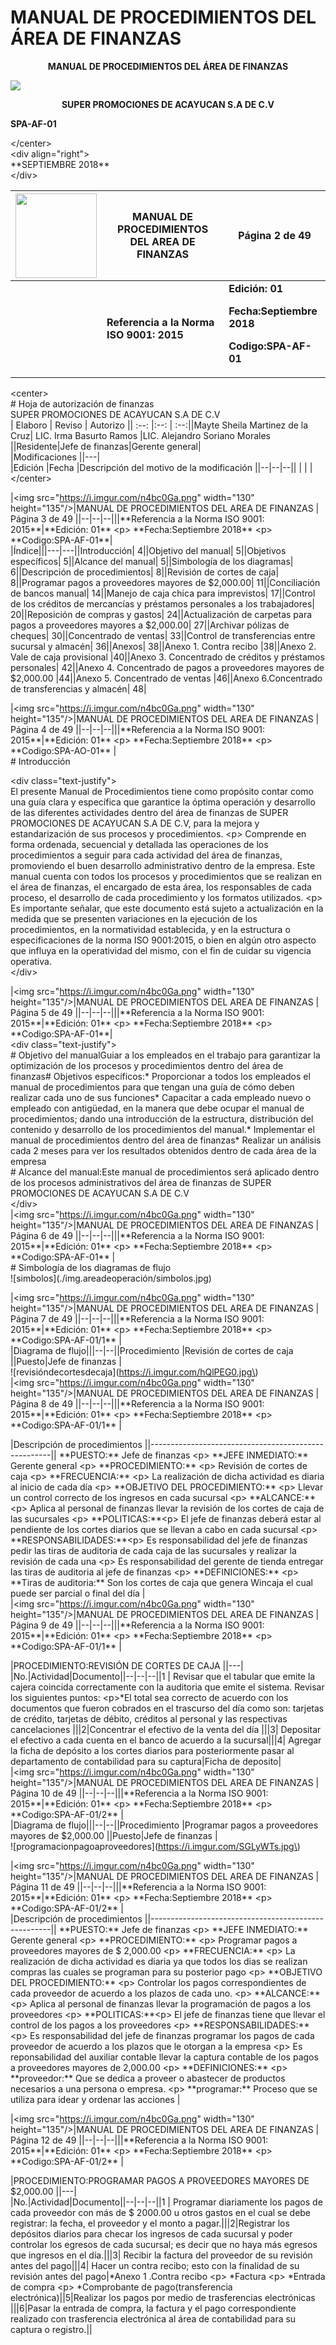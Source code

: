 # MANUAL DE PROCEDIMIENTOS DEL ÁREA DE FINANZAS

<center>
  
 **MANUAL DE PROCEDIMIENTOS DEL ÁREA DE FINANZAS**  
 
</center> 
  
 ![](.gitbook/assets/logo-super-de-todo-color-04.jpg)


<center>

**SUPER PROMOCIONES DE ACAYUCAN S.A DE C.V**

</center>

  **SPA-AF-01**
  
&lt;/center&gt;  
&lt;div align="right"&gt;  
\*\*SEPTIEMBRE 2018\*\*  
&lt;/div&gt;  
  
|<img src="https://i.imgur.com/n4bc0Ga.png" width="130" height="135"/>|MANUAL DE PROCEDIMIENTOS DEL AREA DE FINANZAS | Página 2 de 49 |
|--|--|--|
||**Referencia a la Norma ISO 9001: 2015**|**Edición: 01** <p>  **Fecha:Septiembre 2018** <p> **Codigo:SPA-AF-01**|  
  
&lt;center&gt;  
\# Hoja de autorización de finanzas  
SUPER PROMOCIONES DE ACAYUCAN S.A DE C.V  
\| Elaboro \| Reviso \| Autorizo \|\| :--: \|:--: \| :--:\|\|Mayte Sheila Martinez de la Cruz\| LIC. Irma Basurto Ramos \|LIC. Alejandro Soriano Morales   \|\|Residente\|Jefe de finanzas\|Gerente general\|  
\|Modificaciones \|\|---\|  
\|Edición \|Fecha \|Descripción del motivo de la modificación \|\|--\|--\|--\|\| \| \| \|  
&lt;/center&gt;  
  
  
\|&lt;img src="https://i.imgur.com/n4bc0Ga.png" width="130" height="135"/&gt;\|MANUAL DE PROCEDIMIENTOS DEL AREA DE FINANZAS \| Página 3 de 49 \|\|--\|--\|--\|\|\|\*\*Referencia a la Norma ISO 9001: 2015\*\*\|\*\*Edición: 01\*\* &lt;p&gt;  \*\*Fecha:Septiembre 2018\*\* &lt;p&gt; \*\*Codigo:SPA-AF-01\*\*\|  
\|Índice\|\|\|---\|---\|\|Introducción\|  4\|\|Objetivo del manual\|   5\|\|Objetivos específicos\| 5\|\|Alcance del manual\|    5\|\|Simbología de los diagramas\|   6\|\|Descripción de procedimientos\| 8\|\|Revisión de cortes de caja\|    8\|\|Programar pagos a proveedores mayores de $2,000.00\|    11\|\|Conciliación de bancos manual\| 14\|\|Manejo de caja chica para imprevistos\| 17\|\|Control de los créditos de mercancías y préstamos personales a los trabajadores\|   20\|\|Reposición de compras y gastos\|    24\|\|Actualización de carpetas para pagos a proveedores mayores a $2,000.00\|    27\|\|Archivar pólizas de cheques\|   30\|\|Concentrado de ventas\| 33\|\|Control de transferencias entre sucursal y almacén\|    36\|\|Anexos\|    38\|\|Anexo 1. Contra recibo \|38\|\|Anexo 2. Vale de caja provisional  \|40\|\|Anexo 3. Concentrado de créditos y préstamos personales\|   42\|\|Anexo 4. Concentrado de pagos a proveedores mayores de $2,000.00   \|44\|\|Anexo 5. Concentrado de ventas \|46\|\|Anexo 6.Concentrado de transferencias y almacén\|   48\|  
  
  
\|&lt;img src="https://i.imgur.com/n4bc0Ga.png" width="130" height="135"/&gt;\|MANUAL DE PROCEDIMIENTOS DEL AREA DE FINANZAS \| Página 4 de 49 \|\|--\|--\|--\|\|\|\*\*Referencia a la Norma ISO 9001: 2015\*\*\|\*\*Edición: 01\*\* &lt;p&gt;  \*\*Fecha:Septiembre 2018\*\* &lt;p&gt; \*\*Codigo:SPA-AO-01\*\* \|  
\# Introducción  
  
&lt;div class="text-justify"&gt;  
El presente Manual de Procedimientos tiene como propósito contar como una guía clara y específica que garantice la óptima operación y desarrollo de las diferentes actividades dentro del área de finanzas de SUPER PROMOCIONES DE ACAYUCAN S.A DE C.V, para la mejora y estandarización de sus procesos y procedimientos. &lt;p&gt; Comprende en forma ordenada, secuencial y detallada las operaciones de los procedimientos a seguir para cada actividad del área de finanzas, promoviendo el buen desarrollo administrativo dentro de la empresa. Este manual cuenta con todos los procesos y procedimientos que se realizan en el área de finanzas, el encargado de esta área, los responsables de cada proceso, el desarrollo de cada procedimiento y los formatos utilizados. &lt;p&gt; Es importante señalar, que este documento está sujeto a actualización en la medida que se presenten variaciones en la ejecución de los procedimientos, en la normatividad establecida, y en la estructura o especificaciones de la norma ISO 9001:2015, o bien en algún otro aspecto que influya en la operatividad del mismo, con el fin de cuidar su vigencia operativa.  
&lt;/div&gt;  
  
  
\|&lt;img src="https://i.imgur.com/n4bc0Ga.png" width="130" height="135"/&gt;\|MANUAL DE PROCEDIMIENTOS DEL AREA DE FINANZAS \| Página 5 de 49 \|\|--\|--\|--\|\|\|\*\*Referencia a la Norma ISO 9001: 2015\*\*\|\*\*Edición: 01\*\* &lt;p&gt;  \*\*Fecha:Septiembre 2018\*\* &lt;p&gt; \*\*Codigo:SPA-AF-01\*\*\|  
&lt;div class="text-justify"&gt;  
\# Objetivo del manualGuiar a los empleados en el trabajo para garantizar la optimización de los procesos y procedimientos dentro del área de finanzas\# Objetivos específicos:\* Proporcionar a todos los empleados el manual de procedimientos para que tengan una guía de cómo deben realizar cada uno de sus funciones\* Capacitar a cada empleado nuevo o empleado con antigüedad, en la manera que debe ocupar el manual de procedimientos; dando una introducción de la estructura, distribución del contenido y desarrollo de los procedimientos del manual.\* Implementar el manual de procedimientos dentro del área de finanzas\* Realizar un análisis cada 2 meses para ver los resultados obtenidos dentro de cada área de la empresa  
\# Alcance del manual:Este manual de procedimientos será aplicado dentro de los procesos administrativos del área de finanzas de SUPER PROMOCIONES DE ACAYUCAN S.A DE C.V  
&lt;/div&gt;  
\|&lt;img src="https://i.imgur.com/n4bc0Ga.png" width="130" height="135"/&gt;\|MANUAL DE PROCEDIMIENTOS DEL AREA DE FINANZAS \| Página 6 de 49 \|\|--\|--\|--\|\|\|\*\*Referencia a la Norma ISO 9001: 2015\*\*\|\*\*Edición: 01\*\* &lt;p&gt;  \*\*Fecha:Septiembre 2018\*\* &lt;p&gt; \*\*Codigo:SPA-AF-01\*\* \|  
\# Simbología de los diagramas de flujo  
!\[simbolos\]\(./img.areadeoperación/simbolos.jpg\)  
  
\|&lt;img src="https://i.imgur.com/n4bc0Ga.png" width="130" height="135"/&gt;\|MANUAL DE PROCEDIMIENTOS DEL AREA DE FINANZAS \| Página 7 de 49 \|\|--\|--\|--\|\|\|\*\*Referencia a la Norma ISO 9001: 2015\*\*\|\*\*Edición: 01\*\* &lt;p&gt;  \*\*Fecha:Septiembre 2018\*\* &lt;p&gt; \*\*Codigo:SPA-AF-01/1\*\* \|  
\|Diagrama de flujo\|\|\|--\|--\|\|Procedimiento \|Revisión de cortes de caja \|\|Puesto\|Jefe de finanzas \|  
!\[revisióndecortesdecaja\]\(https://i.imgur.com/hQlPEG0.jpg\)  
\|&lt;img src="https://i.imgur.com/n4bc0Ga.png" width="130" height="135"/&gt;\|MANUAL DE PROCEDIMIENTOS DEL AREA DE FINANZAS \| Página 8 de 49 \|\|--\|--\|--\|\|\|\*\*Referencia a la Norma ISO 9001: 2015\*\*\|\*\*Edición: 01\*\* &lt;p&gt;  \*\*Fecha:Septiembre 2018\*\* &lt;p&gt; \*\*Codigo:SPA-AF-01/1\*\* \|  
  
\|Descripción de procedimientos \|\|-----------------------------------------------------\|\| \*\*PUESTO:\*\* Jefe de finanzas &lt;p&gt; \*\*JEFE INMEDIATO:\*\* Gerente general &lt;p&gt; \*\*PROCEDIMIENTO:\*\* &lt;p&gt; Revisión de cortes de caja &lt;p&gt; \*\*FRECUENCIA:\*\* &lt;p&gt; La realización de dicha actividad es diaria al inicio de cada día &lt;p&gt; \*\*OBJETIVO DEL PROCEDIMIENTO:\*\* &lt;p&gt; Llevar un control correcto de los ingresos en cada sucursal &lt;p&gt; \*\*ALCANCE:\*\* &lt;p&gt; Aplica al personal de finanzas llevar la revisión de los cortes de caja de las sucursales &lt;p&gt; \*\*POLITICAS:\*\*&lt;p&gt; El jefe de finanzas deberá estar al pendiente de los cortes diarios que se llevan a cabo en cada sucursal &lt;p&gt; \*\*RESPONSABILIDADES:\*\*&lt;p&gt; Es responsabilidad del jefe de finanzas pedir las tiras de auditoria de cada caja de las sucursales y realizar la revisión de cada una &lt;p&gt; Es responsabilidad del gerente de tienda entregar las tiras de auditoria al jefe de finanzas &lt;p&gt; \*\*DEFINICIONES:\*\* &lt;p&gt; \*\*Tiras de auditoria:\*\* Son los cortes de caja que genera Wincaja el cual puede ser parcial o final del día \|  
\|&lt;img src="https://i.imgur.com/n4bc0Ga.png" width="130" height="135"/&gt;\|MANUAL DE PROCEDIMIENTOS DEL AREA DE FINANZAS \| Página 9 de 49 \|\|--\|--\|--\|\|\|\*\*Referencia a la Norma ISO 9001: 2015\*\*\|\*\*Edición: 01\*\* &lt;p&gt;  \*\*Fecha:Septiembre 2018\*\* &lt;p&gt; \*\*Codigo:SPA-AF-01/1\*\* \|  
  
\|PROCEDIMIENTO:REVISIÓN DE CORTES DE CAJA \|\|---\|  
\|No.\|Actividad\|Documento\|\|--\|--\|--\|\|1 \| Revisar que el tabular que emite la cajera coincida correctamente con la auditoria que emite el sistema. Revisar los siguientes puntos: &lt;p&gt;\*El total sea correcto de acuerdo con los documentos que fueron cobrados en el trascurso del día como son: tarjetas de crédito, tarjetas de débito, créditos al personal y las respectivas cancelaciones \|\|\|2\|Concentrar el efectivo de la venta del día \|\|\|3\| Depositar el efectivo a cada cuenta en el banco de acuerdo a la sucursal\|\|\|4\| Agregar la ficha de depósito a los cortes diarios para posteriormente pasar al departamento de contabilidad para su captura\|Ficha de deposito\|  
\|&lt;img src="https://i.imgur.com/n4bc0Ga.png" width="130" height="135"/&gt;\|MANUAL DE PROCEDIMIENTOS DEL AREA DE FINANZAS \| Página 10 de 49 \|\|--\|--\|--\|\|\|\*\*Referencia a la Norma ISO 9001: 2015\*\*\|\*\*Edición: 01\*\* &lt;p&gt;  \*\*Fecha:Septiembre 2018\*\* &lt;p&gt; \*\*Codigo:SPA-AF-01/2\*\* \|  
\|Diagrama de flujo\|\|\|--\|--\|\|Procedimiento \|Programar pagos a proveedores mayores de $2,000.00 \|\|Puesto\|Jefe de finanzas \|  
!\[programacionpagoaproveedores\]\(https://i.imgur.com/SGLyWTs.jpg\)  
  
  
\|&lt;img src="https://i.imgur.com/n4bc0Ga.png" width="130" height="135"/&gt;\|MANUAL DE PROCEDIMIENTOS DEL AREA DE FINANZAS \| Página 11 de 49 \|\|--\|--\|--\|\|\|\*\*Referencia a la Norma ISO 9001: 2015\*\*\|\*\*Edición: 01\*\* &lt;p&gt;  \*\*Fecha:Septiembre 2018\*\* &lt;p&gt; \*\*Codigo:SPA-AF-01/2\*\* \|  
\|Descripción de procedimientos \|\|-----------------------------------------------------\|\| \*\*PUESTO:\*\* Jefe de finanzas &lt;p&gt; \*\*JEFE INMEDIATO:\*\* Gerente general &lt;p&gt; \*\*PROCEDIMIENTO:\*\* &lt;p&gt; Programar pagos a proveedores mayores de $ 2,000.00 &lt;p&gt; \*\*FRECUENCIA:\*\* &lt;p&gt; La realización de dicha actividad es diaria ya que todos los dias se realizan compras las cuales se programan para su posterior pago &lt;p&gt; \*\*OBJETIVO DEL PROCEDIMIENTO:\*\* &lt;p&gt; Controlar los pagos correspondientes de cada proveedor de acuerdo a los plazos de cada uno. &lt;p&gt; \*\*ALCANCE:\*\* &lt;p&gt; Aplica al personal de finanzas llevar la programación de pagos a los proveedores &lt;p&gt; \*\*POLITICAS:\*\*&lt;p&gt; El jefe de finanzas tiene que llevar el control de los pagos a los proveedores &lt;p&gt; \*\*RESPONSABILIDADES:\*\* &lt;p&gt; Es responsabilidad del jefe de finanzas programar los pagos de cada proveedor de acuerdo a los plazos que le otorgan a la empresa &lt;p&gt; Es reponsabilidad del auxiliar contable llevar la captura contable de los pagos a proveedores mayores de 2,000.00 &lt;p&gt; \*\*DEFINICIONES:\*\* &lt;p&gt; \*\*proveedor:\*\* Que se dedica a proveer o abastecer de productos necesarios a una persona o empresa. &lt;p&gt; \*\*programar:\*\* Proceso que se utiliza para idear y ordenar las acciones \|  
  
\|&lt;img src="https://i.imgur.com/n4bc0Ga.png" width="130" height="135"/&gt;\|MANUAL DE PROCEDIMIENTOS DEL AREA DE FINANZAS \| Página 12 de 49 \|\|--\|--\|--\|\|\|\*\*Referencia a la Norma ISO 9001: 2015\*\*\|\*\*Edición: 01\*\* &lt;p&gt;  \*\*Fecha:Septiembre 2018\*\* &lt;p&gt; \*\*Codigo:SPA-AF-01/2\*\* \|  
  
\|PROCEDIMIENTO:PROGRAMAR PAGOS A PROVEEDORES MAYORES DE $2,000.00 \|\|---\|  
\|No.\|Actividad\|Documento\|\|--\|--\|--\|\|1 \| Programar diariamente los pagos de cada proveedor con más de $ 2000.00 u otros gastos en el cual se debe registrar: la fecha, el proveedor y el monto a pagar.\|\|\|2\|Registrar los depósitos diarios para checar los ingresos de cada sucursal y poder controlar los egresos de cada sucursal; es decir que no haya más egresos que ingresos en el día.\|\|\|3\| Recibir la factura del proveedor de su revisión antes del pago\|\|\|4\| Hacer un contra recibo; esto con la finalidad de su revisión antes del pago\|\*Anexo 1 .Contra recibo &lt;p&gt; \*Factura &lt;p&gt; \*Entrada de compra &lt;p&gt; \*Comprobante de pago\(transferencia electrónica\)\|\|5\|Realizar los pagos por medio de trasferencias electrónicas \|\|\|6\|Pasar la entrada de compra, la factura y el pago correspondiente realizado con trasferencia electrónica al área de contabilidad para su captura o registro.\|\|

